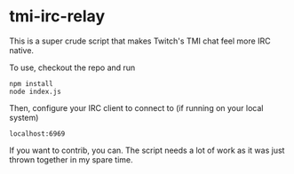 tmi-irc-relay
=============

This is a super crude script that makes Twitch's TMI chat feel more IRC native.

To use, checkout the repo and run

```
npm install
node index.js
```

Then, configure your IRC client to connect to (if running on your local system)

```
localhost:6969
```

If you want to contrib, you can. The script needs a lot of work as it was just thrown together in my spare time.
